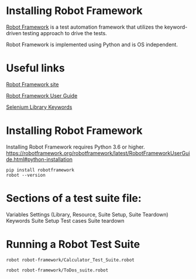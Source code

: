 # Installing Robot Framework

[Robot Framework](http://robotframework.org/) is a test automation framework that utilizes the keyword-driven testing approach to drive the tests.

Robot Framework is implemented using Python and is OS independent.

# Useful links
[Robot Framework site](https://robotframework.org)

[Robot Framework User Guide](https://robotframework.org/robotframework/latest/RobotFrameworkUserGuide.html)

[Selenium Library Keywords](https://robotframework.org/SeleniumLibrary/SeleniumLibrary.html)

# Installing Robot Framework

Installing Robot Framework requires Python 3.6 or higher.
https://robotframework.org/robotframework/latest/RobotFrameworkUserGuide.html#python-installation
```
pip install robotframework
robot --version
```

# Sections of a test suite file:
Variables
Settings (Library, Resource, Suite Setup, Suite Teardown)
Keywords 
Suite Setup
Test cases
Suite teardown

# Running a Robot Test Suite
`robot robot-framework/Calculator_Test_Suite.robot`

`robot robot-framework/ToDos_suite.robot`
